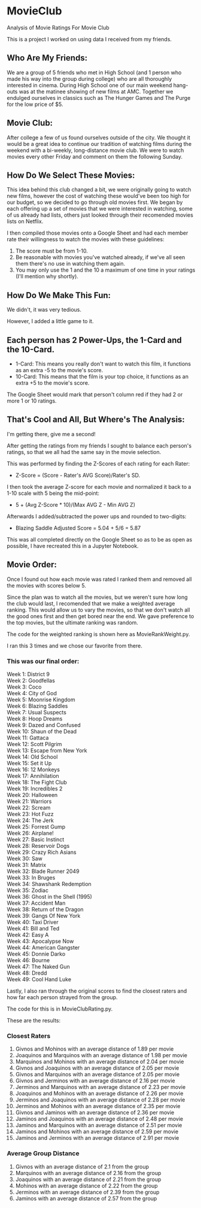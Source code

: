 # MovieClub
Analysis of Movie Ratings For Movie Club

This is a project I worked on using data I received from my friends.

## Who Are My Friends:

We are a group of 5 friends who met in High School (and 1 person who made his way into the group during college) who are all thoroughly interested in cinema. During High School one of our main weekend hang-outs was at the matinee showing of new films at AMC. Together we endulged ourselves in classics such as The Hunger Games and The Purge for the low price of $5. 


## Movie Club:

After college a few of us found ourselves outside of the city. We thought it would be a great idea to continue our tradition of watching films during the weekend with a bi-weekly, long-distance movie club. We were to watch movies every other Friday and comment on them the following Sunday. 


## How Do We Select These Movies:

This idea behind this club changed a bit, we were originally going to watch new films, however the cost of watching these would've been too high for our budget, so we decided to go through old movies first. We began by each offering up a set of movies that we were interested in watching, some of us already had lists, others just looked through their recomended movies lists on Netflix.

I then compiled those movies onto a Google Sheet and had each member rate their willingness to watch the movies with these guidelines:

  1. The score must be from 1-10.
  2. Be reasonable with movies you've watched already, if we've all seen them there's no use in watching them again.
  3. You may only use the 1 and the 10 a maximum of one time in your ratings (I'll mention why shortly).


## How Do We Make This Fun:

We didn't, it was very tedious. 

However, I added a little game to it.

## Each person has 2 Power-Ups, the 1-Card and the 10-Card.

  - 1-Card: This means you really don't want to watch this film, it functions as an extra -5 to the movie's score.  
  - 10-Card: This means that the film is your top choice, it functions as an extra +5 to the movie's score.  

The Google Sheet would mark that person't column red if they had 2 or more 1 or 10 ratings.


## That's Cool and All, But Where's The Analysis:

I'm getting there, give me a second!

After getting the ratings from my friends I sought to balance each person's ratings, so that we all had the same say in the movie selection. 

This was performed by finding the Z-Scores of each rating for each Rater:
  - Z-Score = (Score - Rater's AVG Score)/Rater's SD.   

I then took the average Z-score for each movie and normalized it back to a 1-10 scale with 5 being the mid-point:
  - 5 + (Avg Z-Score * 10)/(Max AVG Z - Min AVG Z)    
  
Afterwards I added/subtracted the power ups and rounded to two-digits:
  - Blazing Saddle Adjusted Score = 5.04 + 5/6 = 5.87   

This was all completed directly on the Google Sheet so as to be as open as possible, I have recreated this in a Jupyter Notebook.


## Movie Order:

Once I found out how each movie was rated I ranked them and removed all the movies with scores below 5.

Since the plan was to watch all the movies, but we weren't sure how long the club would last, I recomended that we make a weighted average ranking. This would allow us to vary the movies, so that we don't watch all the good ones first and then get bored near the end. We gave preference to the top movies, but the ultimate ranking was random.

The code for the weighted ranking is shown here as MovieRankWeight.py.

I ran this 3 times and we chose our favorite from there.

### This was our final order:

  Week 1: District 9  
  Week 2: Goodfellas  
  Week 3: Coco  
  Week 4: City of God  
  Week 5: Moonrise Kingdom  
  Week 6: Blazing Saddles  
  Week 7: Usual Suspects  
  Week 8: Hoop Dreams  
  Week 9: Dazed and Confused  
  Week 10: Shaun of the Dead  
  Week 11: Gattaca  
  Week 12: Scott Pilgrim  
  Week 13: Escape from New York  
  Week 14: Old School  
  Week 15: Set it Up  
  Week 16: 12 Monkeys  
  Week 17: Annihilation  
  Week 18: The Fight Club  
  Week 19: Incredibles 2  
  Week 20: Halloween  
  Week 21: Warriors  
  Week 22: Scream  
  Week 23: Hot Fuzz  
  Week 24: The Jerk  
  Week 25: Forrest Gump  
  Week 26: Airplane!  
  Week 27: Basic Instinct  
  Week 28: Reservoir Dogs  
  Week 29: Crazy Rich Asians  
  Week 30: Saw  
  Week 31: Matrix  
  Week 32: Blade Runner 2049  
  Week 33: In Bruges  
  Week 34: Shawshank Redemption  
  Week 35: Zodiac  
  Week 36: Ghost in the Shell (1995)  
  Week 37: Accident Man  
  Week 38: Return of the Dragon  
  Week 39: Gangs Of New York  
  Week 40: Taxi Driver  
  Week 41: Bill and Ted  
  Week 42: Easy A  
  Week 43: Apocalypse Now  
  Week 44: American Gangster  
  Week 45: Donnie Darko  
  Week 46: Bourne  
  Week 47: The Naked Gun  
  Week 48: Dredd  
  Week 49: Cool Hand Luke  

Lastly, I also ran through the original scores to find the closest raters and how far each person strayed from the group.

The code for this is in MovieClubRating.py.

These are the results:

### Closest Raters 

  1. Givnos and Mohinos with an average distance of 1.89 per movie
  2. Joaquinos and Marquinos with an average distance of 1.98 per movie
  3. Marquinos and Mohinos with an average distance of 2.04 per movie
  4. Givnos and Joaquinos with an average distance of 2.05 per movie
  5. Givnos and Marquinos with an average distance of 2.05 per movie
  6. Givnos and Jerminos with an average distance of 2.16 per movie
  7. Jerminos and Marquinos with an average distance of 2.23 per movie
  8. Joaquinos and Mohinos with an average distance of 2.26 per movie
  9. Jerminos and Joaquinos with an average distance of 2.28 per movie
  10. Jerminos and Mohinos with an average distance of 2.35 per movie
  11. Givnos and Jaminos with an average distance of 2.36 per movie
  12. Jaminos and Joaquinos with an average distance of 2.48 per movie
  13. Jaminos and Marquinos with an average distance of 2.51 per movie
  14. Jaminos and Mohinos with an average distance of 2.59 per movie
  15. Jaminos and Jerminos with an average distance of 2.91 per movie

 ### Average Group Distance 

  1. Givnos with an average distance of 2.1 from the group
  2. Marquinos with an average distance of 2.16 from the group
  3. Joaquinos with an average distance of 2.21 from the group
  4. Mohinos with an average distance of 2.22 from the group
  5. Jerminos with an average distance of 2.39 from the group
  6. Jaminos with an average distance of 2.57 from the group
